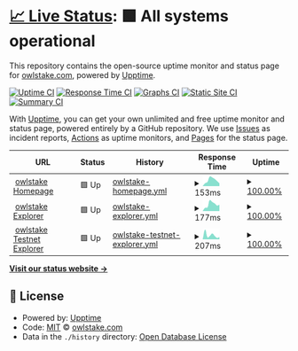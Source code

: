 # [📈 Live Status](https://status.owlstake.com): <!--live status--> **🟩 All systems operational**

This repository contains the open-source uptime monitor and status page for [owlstake.com](https://owlstake.com), powered by [Upptime](https://github.com/upptime/upptime).

[![Uptime CI](https://github.com/owlstake/uptime-status/workflows/Uptime%20CI/badge.svg)](https://github.com/owlstake/uptime-status/actions?query=workflow%3A%22Uptime+CI%22)
[![Response Time CI](https://github.com/owlstake/uptime-status/workflows/Response%20Time%20CI/badge.svg)](https://github.com/owlstake/uptime-status/actions?query=workflow%3A%22Response+Time+CI%22)
[![Graphs CI](https://github.com/owlstake/uptime-status/workflows/Graphs%20CI/badge.svg)](https://github.com/owlstake/uptime-status/actions?query=workflow%3A%22Graphs+CI%22)
[![Static Site CI](https://github.com/owlstake/uptime-status/workflows/Static%20Site%20CI/badge.svg)](https://github.com/owlstake/uptime-status/actions?query=workflow%3A%22Static+Site+CI%22)
[![Summary CI](https://github.com/owlstake/uptime-status/workflows/Summary%20CI/badge.svg)](https://github.com/owlstake/uptime-status/actions?query=workflow%3A%22Summary+CI%22)

With [Upptime](https://upptime.js.org), you can get your own unlimited and free uptime monitor and status page, powered entirely by a GitHub repository. We use [Issues](https://github.com/owlstake/uptime-status/issues) as incident reports, [Actions](https://github.com/owlstake/uptime-status/actions) as uptime monitors, and [Pages](https://status.owlstake.com) for the status page.

<!--start: status pages-->
<!-- This summary is generated by Upptime (https://github.com/upptime/upptime) -->
<!-- Do not edit this manually, your changes will be overwritten -->
<!-- prettier-ignore -->
| URL | Status | History | Response Time | Uptime |
| --- | ------ | ------- | ------------- | ------ |
| <img alt="" src="https://icons.duckduckgo.com/ip3/owlstake.com.ico" height="13"> [owlstake Homepage](https://owlstake.com) | 🟩 Up | [owlstake-homepage.yml](https://github.com/owlstake/uptime-status/commits/HEAD/history/owlstake-homepage.yml) | <details><summary><img alt="Response time graph" src="./graphs/owlstake-homepage/response-time-week.png" height="20"> 153ms</summary><br><a href="https://status.owlstake.com/history/owlstake-homepage"><img alt="Response time 131" src="https://img.shields.io/endpoint?url=https%3A%2F%2Fraw.githubusercontent.com%2Fowlstake%2Fuptime-status%2FHEAD%2Fapi%2Fowlstake-homepage%2Fresponse-time.json"></a><br><a href="https://status.owlstake.com/history/owlstake-homepage"><img alt="24-hour response time 73" src="https://img.shields.io/endpoint?url=https%3A%2F%2Fraw.githubusercontent.com%2Fowlstake%2Fuptime-status%2FHEAD%2Fapi%2Fowlstake-homepage%2Fresponse-time-day.json"></a><br><a href="https://status.owlstake.com/history/owlstake-homepage"><img alt="7-day response time 153" src="https://img.shields.io/endpoint?url=https%3A%2F%2Fraw.githubusercontent.com%2Fowlstake%2Fuptime-status%2FHEAD%2Fapi%2Fowlstake-homepage%2Fresponse-time-week.json"></a><br><a href="https://status.owlstake.com/history/owlstake-homepage"><img alt="30-day response time 134" src="https://img.shields.io/endpoint?url=https%3A%2F%2Fraw.githubusercontent.com%2Fowlstake%2Fuptime-status%2FHEAD%2Fapi%2Fowlstake-homepage%2Fresponse-time-month.json"></a><br><a href="https://status.owlstake.com/history/owlstake-homepage"><img alt="1-year response time 131" src="https://img.shields.io/endpoint?url=https%3A%2F%2Fraw.githubusercontent.com%2Fowlstake%2Fuptime-status%2FHEAD%2Fapi%2Fowlstake-homepage%2Fresponse-time-year.json"></a></details> | <details><summary><a href="https://status.owlstake.com/history/owlstake-homepage">100.00%</a></summary><a href="https://status.owlstake.com/history/owlstake-homepage"><img alt="All-time uptime 100.00%" src="https://img.shields.io/endpoint?url=https%3A%2F%2Fraw.githubusercontent.com%2Fowlstake%2Fuptime-status%2FHEAD%2Fapi%2Fowlstake-homepage%2Fuptime.json"></a><br><a href="https://status.owlstake.com/history/owlstake-homepage"><img alt="24-hour uptime 100.00%" src="https://img.shields.io/endpoint?url=https%3A%2F%2Fraw.githubusercontent.com%2Fowlstake%2Fuptime-status%2FHEAD%2Fapi%2Fowlstake-homepage%2Fuptime-day.json"></a><br><a href="https://status.owlstake.com/history/owlstake-homepage"><img alt="7-day uptime 100.00%" src="https://img.shields.io/endpoint?url=https%3A%2F%2Fraw.githubusercontent.com%2Fowlstake%2Fuptime-status%2FHEAD%2Fapi%2Fowlstake-homepage%2Fuptime-week.json"></a><br><a href="https://status.owlstake.com/history/owlstake-homepage"><img alt="30-day uptime 100.00%" src="https://img.shields.io/endpoint?url=https%3A%2F%2Fraw.githubusercontent.com%2Fowlstake%2Fuptime-status%2FHEAD%2Fapi%2Fowlstake-homepage%2Fuptime-month.json"></a><br><a href="https://status.owlstake.com/history/owlstake-homepage"><img alt="1-year uptime 100.00%" src="https://img.shields.io/endpoint?url=https%3A%2F%2Fraw.githubusercontent.com%2Fowlstake%2Fuptime-status%2FHEAD%2Fapi%2Fowlstake-homepage%2Fuptime-year.json"></a></details>
| <img alt="" src="https://icons.duckduckgo.com/ip3/explorer.owlstake.com.ico" height="13"> [owlstake Explorer](https://explorer.owlstake.com) | 🟩 Up | [owlstake-explorer.yml](https://github.com/owlstake/uptime-status/commits/HEAD/history/owlstake-explorer.yml) | <details><summary><img alt="Response time graph" src="./graphs/owlstake-explorer/response-time-week.png" height="20"> 177ms</summary><br><a href="https://status.owlstake.com/history/owlstake-explorer"><img alt="Response time 149" src="https://img.shields.io/endpoint?url=https%3A%2F%2Fraw.githubusercontent.com%2Fowlstake%2Fuptime-status%2FHEAD%2Fapi%2Fowlstake-explorer%2Fresponse-time.json"></a><br><a href="https://status.owlstake.com/history/owlstake-explorer"><img alt="24-hour response time 170" src="https://img.shields.io/endpoint?url=https%3A%2F%2Fraw.githubusercontent.com%2Fowlstake%2Fuptime-status%2FHEAD%2Fapi%2Fowlstake-explorer%2Fresponse-time-day.json"></a><br><a href="https://status.owlstake.com/history/owlstake-explorer"><img alt="7-day response time 177" src="https://img.shields.io/endpoint?url=https%3A%2F%2Fraw.githubusercontent.com%2Fowlstake%2Fuptime-status%2FHEAD%2Fapi%2Fowlstake-explorer%2Fresponse-time-week.json"></a><br><a href="https://status.owlstake.com/history/owlstake-explorer"><img alt="30-day response time 158" src="https://img.shields.io/endpoint?url=https%3A%2F%2Fraw.githubusercontent.com%2Fowlstake%2Fuptime-status%2FHEAD%2Fapi%2Fowlstake-explorer%2Fresponse-time-month.json"></a><br><a href="https://status.owlstake.com/history/owlstake-explorer"><img alt="1-year response time 149" src="https://img.shields.io/endpoint?url=https%3A%2F%2Fraw.githubusercontent.com%2Fowlstake%2Fuptime-status%2FHEAD%2Fapi%2Fowlstake-explorer%2Fresponse-time-year.json"></a></details> | <details><summary><a href="https://status.owlstake.com/history/owlstake-explorer">100.00%</a></summary><a href="https://status.owlstake.com/history/owlstake-explorer"><img alt="All-time uptime 100.00%" src="https://img.shields.io/endpoint?url=https%3A%2F%2Fraw.githubusercontent.com%2Fowlstake%2Fuptime-status%2FHEAD%2Fapi%2Fowlstake-explorer%2Fuptime.json"></a><br><a href="https://status.owlstake.com/history/owlstake-explorer"><img alt="24-hour uptime 100.00%" src="https://img.shields.io/endpoint?url=https%3A%2F%2Fraw.githubusercontent.com%2Fowlstake%2Fuptime-status%2FHEAD%2Fapi%2Fowlstake-explorer%2Fuptime-day.json"></a><br><a href="https://status.owlstake.com/history/owlstake-explorer"><img alt="7-day uptime 100.00%" src="https://img.shields.io/endpoint?url=https%3A%2F%2Fraw.githubusercontent.com%2Fowlstake%2Fuptime-status%2FHEAD%2Fapi%2Fowlstake-explorer%2Fuptime-week.json"></a><br><a href="https://status.owlstake.com/history/owlstake-explorer"><img alt="30-day uptime 100.00%" src="https://img.shields.io/endpoint?url=https%3A%2F%2Fraw.githubusercontent.com%2Fowlstake%2Fuptime-status%2FHEAD%2Fapi%2Fowlstake-explorer%2Fuptime-month.json"></a><br><a href="https://status.owlstake.com/history/owlstake-explorer"><img alt="1-year uptime 100.00%" src="https://img.shields.io/endpoint?url=https%3A%2F%2Fraw.githubusercontent.com%2Fowlstake%2Fuptime-status%2FHEAD%2Fapi%2Fowlstake-explorer%2Fuptime-year.json"></a></details>
| <img alt="" src="https://icons.duckduckgo.com/ip3/testnet.explorer.owlstake.com.ico" height="13"> [owlstake Testnet Explorer](https://testnet.explorer.owlstake.com) | 🟩 Up | [owlstake-testnet-explorer.yml](https://github.com/owlstake/uptime-status/commits/HEAD/history/owlstake-testnet-explorer.yml) | <details><summary><img alt="Response time graph" src="./graphs/owlstake-testnet-explorer/response-time-week.png" height="20"> 207ms</summary><br><a href="https://status.owlstake.com/history/owlstake-testnet-explorer"><img alt="Response time 160" src="https://img.shields.io/endpoint?url=https%3A%2F%2Fraw.githubusercontent.com%2Fowlstake%2Fuptime-status%2FHEAD%2Fapi%2Fowlstake-testnet-explorer%2Fresponse-time.json"></a><br><a href="https://status.owlstake.com/history/owlstake-testnet-explorer"><img alt="24-hour response time 114" src="https://img.shields.io/endpoint?url=https%3A%2F%2Fraw.githubusercontent.com%2Fowlstake%2Fuptime-status%2FHEAD%2Fapi%2Fowlstake-testnet-explorer%2Fresponse-time-day.json"></a><br><a href="https://status.owlstake.com/history/owlstake-testnet-explorer"><img alt="7-day response time 207" src="https://img.shields.io/endpoint?url=https%3A%2F%2Fraw.githubusercontent.com%2Fowlstake%2Fuptime-status%2FHEAD%2Fapi%2Fowlstake-testnet-explorer%2Fresponse-time-week.json"></a><br><a href="https://status.owlstake.com/history/owlstake-testnet-explorer"><img alt="30-day response time 169" src="https://img.shields.io/endpoint?url=https%3A%2F%2Fraw.githubusercontent.com%2Fowlstake%2Fuptime-status%2FHEAD%2Fapi%2Fowlstake-testnet-explorer%2Fresponse-time-month.json"></a><br><a href="https://status.owlstake.com/history/owlstake-testnet-explorer"><img alt="1-year response time 160" src="https://img.shields.io/endpoint?url=https%3A%2F%2Fraw.githubusercontent.com%2Fowlstake%2Fuptime-status%2FHEAD%2Fapi%2Fowlstake-testnet-explorer%2Fresponse-time-year.json"></a></details> | <details><summary><a href="https://status.owlstake.com/history/owlstake-testnet-explorer">100.00%</a></summary><a href="https://status.owlstake.com/history/owlstake-testnet-explorer"><img alt="All-time uptime 100.00%" src="https://img.shields.io/endpoint?url=https%3A%2F%2Fraw.githubusercontent.com%2Fowlstake%2Fuptime-status%2FHEAD%2Fapi%2Fowlstake-testnet-explorer%2Fuptime.json"></a><br><a href="https://status.owlstake.com/history/owlstake-testnet-explorer"><img alt="24-hour uptime 100.00%" src="https://img.shields.io/endpoint?url=https%3A%2F%2Fraw.githubusercontent.com%2Fowlstake%2Fuptime-status%2FHEAD%2Fapi%2Fowlstake-testnet-explorer%2Fuptime-day.json"></a><br><a href="https://status.owlstake.com/history/owlstake-testnet-explorer"><img alt="7-day uptime 100.00%" src="https://img.shields.io/endpoint?url=https%3A%2F%2Fraw.githubusercontent.com%2Fowlstake%2Fuptime-status%2FHEAD%2Fapi%2Fowlstake-testnet-explorer%2Fuptime-week.json"></a><br><a href="https://status.owlstake.com/history/owlstake-testnet-explorer"><img alt="30-day uptime 100.00%" src="https://img.shields.io/endpoint?url=https%3A%2F%2Fraw.githubusercontent.com%2Fowlstake%2Fuptime-status%2FHEAD%2Fapi%2Fowlstake-testnet-explorer%2Fuptime-month.json"></a><br><a href="https://status.owlstake.com/history/owlstake-testnet-explorer"><img alt="1-year uptime 100.00%" src="https://img.shields.io/endpoint?url=https%3A%2F%2Fraw.githubusercontent.com%2Fowlstake%2Fuptime-status%2FHEAD%2Fapi%2Fowlstake-testnet-explorer%2Fuptime-year.json"></a></details>

<!--end: status pages-->

[**Visit our status website →**](https://status.owlstake.com)

## 📄 License

- Powered by: [Upptime](https://github.com/upptime/upptime)
- Code: [MIT](./LICENSE) © [owlstake.com](https://owlstake.com)
- Data in the `./history` directory: [Open Database License](https://opendatacommons.org/licenses/odbl/1-0/)
